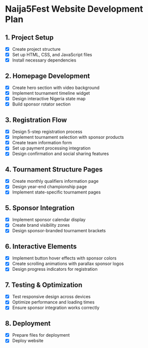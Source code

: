 # Naija5Fest Website Development Plan

## 1. Project Setup
- [x] Create project structure
- [x] Set up HTML, CSS, and JavaScript files
- [x] Install necessary dependencies

## 2. Homepage Development
- [x] Create hero section with video background
- [x] Implement tournament timeline widget
- [x] Design interactive Nigeria state map
- [x] Build sponsor rotator section

## 3. Registration Flow
- [x] Design 5-step registration process
- [x] Implement tournament selection with sponsor products
- [x] Create team information form
- [x] Set up payment processing integration
- [x] Design confirmation and social sharing features

## 4. Tournament Structure Pages
- [x] Create monthly qualifiers information page
- [x] Design year-end championship page
- [x] Implement state-specific tournament pages

## 5. Sponsor Integration
- [x] Implement sponsor calendar display
- [x] Create brand visibility zones
- [x] Design sponsor-branded tournament brackets

## 6. Interactive Elements
- [x] Implement button hover effects with sponsor colors
- [x] Create scrolling animations with parallax sponsor logos
- [x] Design progress indicators for registration

## 7. Testing & Optimization
- [x] Test responsive design across devices
- [x] Optimize performance and loading times
- [x] Ensure sponsor integration works correctly

## 8. Deployment
- [x] Prepare files for deployment
- [x] Deploy website
